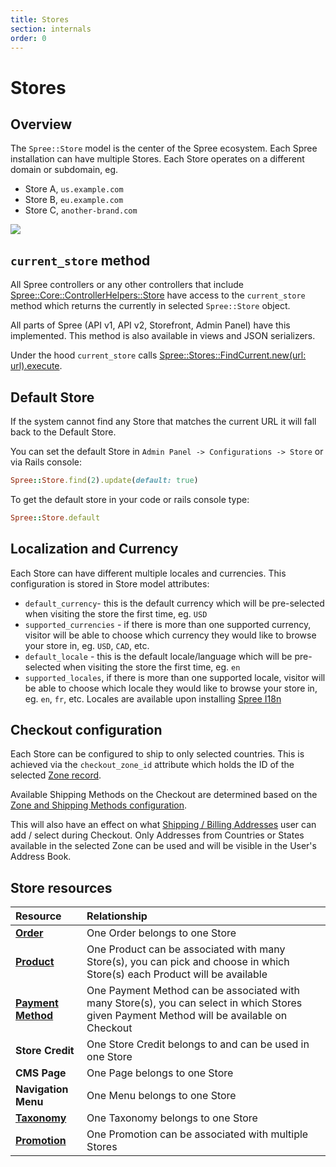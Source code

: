 ```yaml
---
title: Stores
section: internals
order: 0
---
```


# Stores

## Overview

The `Spree::Store` model is the center of the Spree ecosystem. Each Spree installation can have multiple Stores. Each Store operates on a different domain or subdomain, eg.

* Store A, `us.example.com`
* Store B, `eu.example.com`
* Store C, `another-brand.com`

![](../.gitbook/assets/mulit_store_978x2.png)

## `current_store` method

All Spree controllers or any other controllers that include [Spree::Core::ControllerHelpers::Store](https://github.com/spree/spree/blob/master/core/lib/spree/core/controller_helpers/store.rb) have access to the `current_store` method which returns the currently in selected `Spree::Store` object.

All parts of Spree \(API v1, API v2, Storefront, Admin Panel\) have this implemented. This method is also available in views and JSON serializers.

Under the hood `current_store` calls [Spree::Stores::FindCurrent.new\(url: url\).execute](https://github.com/spree/spree/blob/master/core/app/finders/spree/stores/find_current.rb).

## Default Store

If the system cannot find any Store that matches the current URL it will fall back to the Default Store.

You can set the default Store in `Admin Panel -> Configurations -> Store` or via Rails console:

```ruby
Spree::Store.find(2).update(default: true)
```

To get the default store in your code or rails console type:

```ruby
Spree::Store.default
```

## Localization and Currency

Each Store can have different multiple locales and currencies. This configuration is stored in Store model attributes:

* `default_currency`- this is the default currency which will be pre-selected when visiting the store the first time, eg. `USD`
* `supported_currencies` - if there is more than one supported currency, visitor will be able to choose which currency they would like to browse your store in, eg. `USD`, `CAD`, etc.
* `default_locale` - this is the default locale/language which will be pre-selected when visiting the store the first time, eg. `en`
* `supported_locales`, if there is more than one supported locale, visitor will be able to choose which locale they would like to browse your store in, eg. `en`, `fr`, etc. Locales are available upon installing [Spree I18n](https://github.com/spree-contrib/spree_i18n)

## Checkout configuration

Each Store can be configured to ship to only selected countries. This is achieved via the `checkout_zone_id` attribute which holds the ID of the selected [Zone record](shipments.md#zones).

Available Shipping Methods on the Checkout are determined based on the [Zone and Shipping Methods configuration](shipments.md).

This will also have an effect on what [Shipping / Billing Addresses](addresses.md) user can add / select during Checkout. Only Addresses from Countries or States available in the selected Zone can be used and will be visible in the User's Address Book.

## Store resources

| Resource | Relationship |
| :--- | :--- |
| [**Order**](orders.md) | One Order belongs to one Store |
| [**Product**](products.md) | One Product can be associated with many Store\(s\), you can pick and choose in which Store\(s\) each Product will be available |
| [**Payment Method**](payments.md#payment-methods) | One Payment Method can be associated with many Store\(s\), you can select in which Stores given Payment Method will be available on Checkout |
| **Store Credit** | One Store Credit belongs to and can be used in one Store |
| **CMS Page** | One Page belongs to one Store |
| **Navigation Menu** | One Menu belongs to one Store |
| [**Taxonomy**](products.md#taxons-and-taxonomies) | One Taxonomy belongs to one Store |
| [**Promotion**](promotions.md) | One Promotion can be associated with multiple Stores |

